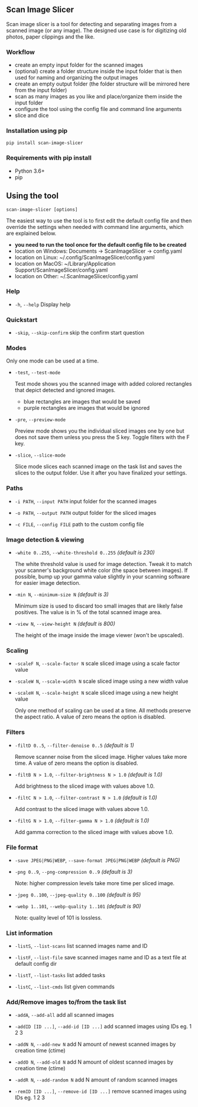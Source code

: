 Scan Image Slicer
---
Scan image slicer is a tool for detecting and separating images from a scanned image (or any image). The designed use case is for digitizing old photos, paper clippings and the like.

### Workflow
- create an empty input folder for the scanned images
- (optional) create a folder structure inside the input folder that is then used for naming and organizing the output images
- create an empty output folder (the folder structure will be mirrored here from the input folder)
- scan as many images as you like and place/organize them inside the input folder
- configure the tool using the config file and command line arguments
- slice and dice


### Installation using pip
```
pip install scan-image-slicer
```

### Requirements with pip install
- Python 3.6+
- pip

Using the tool
---
```
scan-image-slicer [options]
```
The easiest way to use the tool is to first edit the default config file and then override the settings when needed with command line arguments, which are explained below.
- **you need to run the tool once for the default config file to be created**
- location on Windows: Documents -> ScanImageSlicer -> config.yaml
- location on Linux: ~/.config/ScanImageSlicer/config.yaml
- location on MacOS: ~/Library/Application Support/ScanImageSlicer/config.yaml
- location on Other: ~/.ScanImageSlicer/config.yaml
### Help
- `-h`, `--help` Display help

### Quickstart

- `-skip`, `--skip-confirm` skip the confirm start question

### Modes
Only one mode can be used at a time.

- `-test`, `--test-mode`

    Test mode shows you the scanned image with added colored rectangles that depict detected and ignored images.
    - blue rectangles are images that would be saved
    - purple rectangles are images that would be ignored

- `-pre`, `--preview-mode`

    Preview mode shows you the individual sliced images one by one but does not save them unless you press the S key. Toggle filters with the F key.

- `-slice`, `--slice-mode`

    Slice mode slices each scanned image on the task list and saves the slices to the output folder. Use it after you have finalized your settings.

### Paths
- `-i PATH`, `--input PATH` input folder for the scanned images

- `-o PATH`, `--output PATH` output folder for the sliced images

- `-c FILE`, `--config FILE` path to the custom config file

### Image detection & viewing
- `-white 0..255`, `--white-threshold 0..255` _(default is 230)_

    The white threshold value is used for image detection. Tweak it to match your scanner's background white color (the space between images). If possible, bump up your gamma value slightly in your scanning software for easier image detection.

- `-min N`, `--minimum-size N` _(default is 3)_

    Minimum size is used to discard too small images that are likely false positives. The value is in % of the total scanned image area.

- `-view N`, `--view-height N` _(default is 800)_

    The height of the image inside the image viewer (won't be upscaled).

### Scaling
- `-scaleF N`, `--scale-factor N` scale sliced image using a scale factor value

- `-scaleW N`, `--scale-width N` scale sliced image using a new width value

- `-scaleH N`, `--scale-height N` scale sliced image using a new height value

    Only one method of scaling can be used at a time. All methods preserve the aspect ratio. A value of zero means the option is disabled.

### Filters
- `-filtD 0..5`, `--filter-denoise 0..5` _(default is 1)_

    Remove scanner noise from the sliced image. Higher values take more time. A value of zero means the option is disabled.

- `-filtB N > 1.0`, `--filter-brightness N > 1.0` _(default is 1.0)_

    Add brightness to the sliced image with values above 1.0.

- `-filtC N > 1.0`, `--filter-contrast N > 1.0` _(default is 1.0)_

    Add contrast to the sliced image with values above 1.0.

- `-filtG N > 1.0`, `--filter-gamma N > 1.0` _(default is 1.0)_

    Add gamma correction to the sliced image with values above 1.0.

### File format
- `-save JPEG|PNG|WEBP`, `--save-format JPEG|PNG|WEBP` _(default is PNG)_
- `-png 0..9`, `--png-compression 0..9` _(default is 3)_

    Note: higher compression levels take more time per sliced image.

- `-jpeg 0..100`, `--jpeg-quality 0..100` _(default is 95)_

- `-webp 1..101`, `--webp-quality 1..101` _(default is 90)_

    Note: quality level of 101 is lossless.

### List information
- `-listS`, `--list-scans` list scanned images name and ID

- `-listF`, `--list-file` save scanned images name and ID as a text file at default config dir

- `-listT`, `--list-tasks` list added tasks

- `-listC`, `--list-cmds` list given commands

### Add/Remove images to/from the task list
- `-addA`, `--add-all` add all scanned images

- `-addID [ID ...]`, `--add-id [ID ...]` add scanned images using IDs eg. 1 2 3

- `-addN N`, `--add-new N` add N amount of newest scanned images by creation time (ctime)

- `-addO N`, `--add-old N` add N amount of oldest scanned images by creation time (ctime)

- `-addR N`, `--add-random N` add N amount of random scanned images

- `-remID [ID ...]`, `--remove-id [ID ...]` remove scanned images using IDs eg. 1 2 3